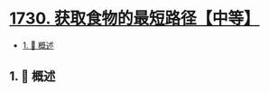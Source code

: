 # [1730. 获取食物的最短路径【中等】](https://github.com/tnotesjs/TNotes.leetcode/tree/main/notes/1730.%20%E8%8E%B7%E5%8F%96%E9%A3%9F%E7%89%A9%E7%9A%84%E6%9C%80%E7%9F%AD%E8%B7%AF%E5%BE%84%E3%80%90%E4%B8%AD%E7%AD%89%E3%80%91)

<!-- region:toc -->

- [1. 📝 概述](#1--概述)

<!-- endregion:toc -->

## 1. 📝 概述
